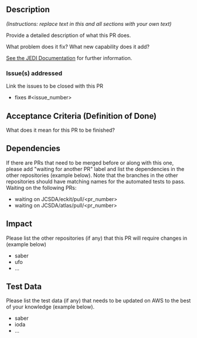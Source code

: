 ## Description

*(Instructions: replace text in this and all sections with your own text)*

Provide a detailed description of what this PR does.

What problem does it fix? What new capability does it add?

[See the JEDI Documentation](https://jointcenterforsatellitedataassimilation-jedi-docs.readthedocs-hosted.com/en/latest/inside/practices/pullrequest.html) for further information.

### Issue(s) addressed

Link the issues to be closed with this PR
- fixes #<issue_number>

## Acceptance Criteria (Definition of Done)

What does it mean for this PR to be finished?

## Dependencies

If there are PRs that need to be merged before or along with this one, please add "waiting for another PR" label and list the dependencies in the other repositories (example below). Note that the branches in the other repositories should have matching names for the automated tests to pass.
Waiting on the following PRs:
- waiting on JCSDA/eckit/pull/<pr_number>
- waiting on JCSDA/atlas/pull/<pr_number>

## Impact

Please list the other repositories (if any) that this PR will require changes in (example below)

- saber
- ufo
- ...

## Test Data

Please list the test data (if any) that needs to be updated on AWS to the best of your knowledge (example below).

- saber
- ioda
- ...